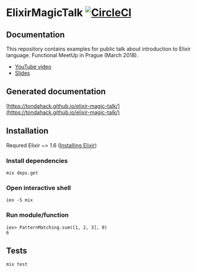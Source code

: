 # ElixirMagicTalk [![CircleCI](https://circleci.com/gh/TondaHack/elixir-magic-talk.svg?style=svg)](https://circleci.com/gh/TondaHack/elixir-magic-talk)

## Documentation
This repository contains examples for public talk about introduction to Elixir language. Functional MeetUp in Prague (March 2018).

 * [YouTube video](https://www.youtube.com/watch?v=pShsHU-9yBw)
 * [Slides](https://docs.google.com/presentation/d/1Y6jUcEhbtZi49vcbxSbe9aAs9n6ZWGsusHKDiJHm0cc/edit?usp=sharing)

## Generated documentation
[https://tondahack.github.io/elixir-magic-talk/](https://tondahack.github.io/elixir-magic-talk/)

## Installation

Requred Elixir ~> 1.6 ([Installing Elixir](https://elixir-lang.org/install.html))

### Install dependencies
```
mix deps.get
```
### Open interactive shell
```
iex -S mix
```

### Run module/function

```
iex> PatternMatching.sum([1, 2, 3], 0)
6
```

## Tests

```
mix test
```


